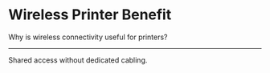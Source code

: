 # Wireless Printer Benefit

Why is wireless connectivity useful for printers?

---

Shared access without dedicated cabling.